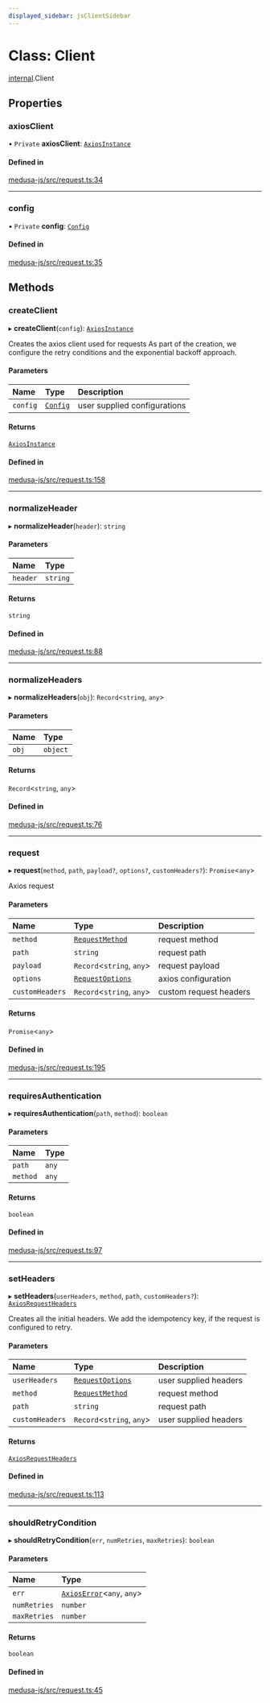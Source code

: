 ```yaml
---
displayed_sidebar: jsClientSidebar
---
```


# Class: Client

[internal](../modules/internal.md).Client

## Properties

### axiosClient

• `Private` **axiosClient**: [`AxiosInstance`](../interfaces/internal.AxiosInstance.md)

#### Defined in

[medusa-js/src/request.ts:34](https://github.com/medusajs/medusa/blob/105c68929/packages/medusa-js/src/request.ts#L34)

___

### config

• `Private` **config**: [`Config`](../interfaces/internal.Config.md)

#### Defined in

[medusa-js/src/request.ts:35](https://github.com/medusajs/medusa/blob/105c68929/packages/medusa-js/src/request.ts#L35)

## Methods

### createClient

▸ **createClient**(`config`): [`AxiosInstance`](../interfaces/internal.AxiosInstance.md)

Creates the axios client used for requests
As part of the creation, we configure the retry conditions
and the exponential backoff approach.

#### Parameters

| Name | Type | Description |
| :------ | :------ | :------ |
| `config` | [`Config`](../interfaces/internal.Config.md) | user supplied configurations |

#### Returns

[`AxiosInstance`](../interfaces/internal.AxiosInstance.md)

#### Defined in

[medusa-js/src/request.ts:158](https://github.com/medusajs/medusa/blob/105c68929/packages/medusa-js/src/request.ts#L158)

___

### normalizeHeader

▸ **normalizeHeader**(`header`): `string`

#### Parameters

| Name | Type |
| :------ | :------ |
| `header` | `string` |

#### Returns

`string`

#### Defined in

[medusa-js/src/request.ts:88](https://github.com/medusajs/medusa/blob/105c68929/packages/medusa-js/src/request.ts#L88)

___

### normalizeHeaders

▸ **normalizeHeaders**(`obj`): `Record`<`string`, `any`\>

#### Parameters

| Name | Type |
| :------ | :------ |
| `obj` | `object` |

#### Returns

`Record`<`string`, `any`\>

#### Defined in

[medusa-js/src/request.ts:76](https://github.com/medusajs/medusa/blob/105c68929/packages/medusa-js/src/request.ts#L76)

___

### request

▸ **request**(`method`, `path`, `payload?`, `options?`, `customHeaders?`): `Promise`<`any`\>

Axios request

#### Parameters

| Name | Type | Description |
| :------ | :------ | :------ |
| `method` | [`RequestMethod`](../modules/internal.md#requestmethod) | request method |
| `path` | `string` | request path |
| `payload` | `Record`<`string`, `any`\> | request payload |
| `options` | [`RequestOptions`](../interfaces/internal.RequestOptions.md) | axios configuration |
| `customHeaders` | `Record`<`string`, `any`\> | custom request headers |

#### Returns

`Promise`<`any`\>

#### Defined in

[medusa-js/src/request.ts:195](https://github.com/medusajs/medusa/blob/105c68929/packages/medusa-js/src/request.ts#L195)

___

### requiresAuthentication

▸ **requiresAuthentication**(`path`, `method`): `boolean`

#### Parameters

| Name | Type |
| :------ | :------ |
| `path` | `any` |
| `method` | `any` |

#### Returns

`boolean`

#### Defined in

[medusa-js/src/request.ts:97](https://github.com/medusajs/medusa/blob/105c68929/packages/medusa-js/src/request.ts#L97)

___

### setHeaders

▸ **setHeaders**(`userHeaders`, `method`, `path`, `customHeaders?`): [`AxiosRequestHeaders`](../modules/internal.md#axiosrequestheaders)

Creates all the initial headers.
We add the idempotency key, if the request is configured to retry.

#### Parameters

| Name | Type | Description |
| :------ | :------ | :------ |
| `userHeaders` | [`RequestOptions`](../interfaces/internal.RequestOptions.md) | user supplied headers |
| `method` | [`RequestMethod`](../modules/internal.md#requestmethod) | request method |
| `path` | `string` | request path |
| `customHeaders` | `Record`<`string`, `any`\> | user supplied headers |

#### Returns

[`AxiosRequestHeaders`](../modules/internal.md#axiosrequestheaders)

#### Defined in

[medusa-js/src/request.ts:113](https://github.com/medusajs/medusa/blob/105c68929/packages/medusa-js/src/request.ts#L113)

___

### shouldRetryCondition

▸ **shouldRetryCondition**(`err`, `numRetries`, `maxRetries`): `boolean`

#### Parameters

| Name | Type |
| :------ | :------ |
| `err` | [`AxiosError`](../interfaces/internal.AxiosError.md)<`any`, `any`\> |
| `numRetries` | `number` |
| `maxRetries` | `number` |

#### Returns

`boolean`

#### Defined in

[medusa-js/src/request.ts:45](https://github.com/medusajs/medusa/blob/105c68929/packages/medusa-js/src/request.ts#L45)
